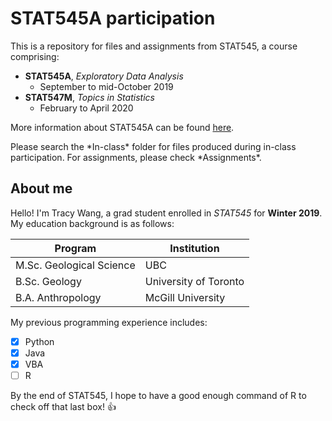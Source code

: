 # STAT545A participation

This is a repository for files and assignments from STAT545, a course comprising:

* **STAT545A**, *Exploratory Data Analysis*
  * September to mid-October 2019
* **STAT547M**, *Topics in Statistics*
  * February to April 2020

More information about STAT545A can be found [here](https://stat545.stat.ubc.ca/#about).

Please search the \*In-class\* folder for files produced during in-class participation. For assignments, please check \*Assignments\*.


## About me
Hello! I'm Tracy Wang, a grad student enrolled in *STAT545* for **Winter 2019**. My education background is as follows:

Program | Institution
------- | -----------
M.Sc. Geological Science | UBC
B.Sc. Geology | University of Toronto
B.A. Anthropology | McGill University

My previous programming experience includes:
- [x] Python
- [x] Java
- [x] VBA
- [ ] R

By the end of STAT545, I hope to have a good enough command of R to check off that last box! :thumbsup:
